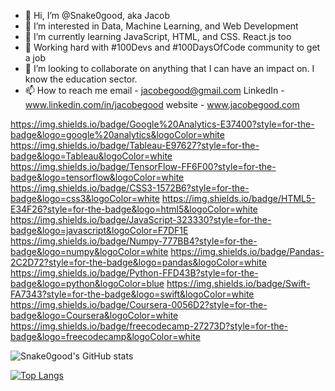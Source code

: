 - 👋 Hi, I’m @Snake0good, aka Jacob
- 👀 I’m interested in Data, Machine Learning, and Web Development
- 🌱 I’m currently learning JavaScript, HTML, and CSS. React.js too
- 🚀 Working hard with #100Devs and #100DaysOfCode community to get a job
- 💞️ I’m looking to collaborate on anything that I can have an impact on. I know the education sector. 
- 📫 How to reach me 
email - jacobegood@gmail.com
LinkedIn - www.linkedin.com/in/jacobegood
website - www.jacobegood.com


https://img.shields.io/badge/Google%20Analytics-E37400?style=for-the-badge&logo=google%20analytics&logoColor=white
https://img.shields.io/badge/Tableau-E97627?style=for-the-badge&logo=Tableau&logoColor=white
https://img.shields.io/badge/TensorFlow-FF6F00?style=for-the-badge&logo=tensorflow&logoColor=white
https://img.shields.io/badge/CSS3-1572B6?style=for-the-badge&logo=css3&logoColor=white
https://img.shields.io/badge/HTML5-E34F26?style=for-the-badge&logo=html5&logoColor=white
https://img.shields.io/badge/JavaScript-323330?style=for-the-badge&logo=javascript&logoColor=F7DF1E
https://img.shields.io/badge/Numpy-777BB4?style=for-the-badge&logo=numpy&logoColor=white
https://img.shields.io/badge/Pandas-2C2D72?style=for-the-badge&logo=pandas&logoColor=white
https://img.shields.io/badge/Python-FFD43B?style=for-the-badge&logo=python&logoColor=blue
https://img.shields.io/badge/Swift-FA7343?style=for-the-badge&logo=swift&logoColor=white
https://img.shields.io/badge/Coursera-0056D2?style=for-the-badge&logo=Coursera&logoColor=white
https://img.shields.io/badge/freecodecamp-27273D?style=for-the-badge&logo=freecodecamp&logoColor=white


<!---
Snake0good/Snake0good is a ✨ special ✨ repository because its `README.md` (this file) appears on your GitHub profile.
You can click the Preview link to take a look at your changes.
--->



![Snake0good's GitHub stats](https://github-readme-stats.vercel.app/api?username=Snake0good&show_icons=true&theme=radical)

[![Top Langs](https://github-readme-stats.vercel.app/api/top-langs/?username=Snake0good&layout=compact)](https://github.com/Snake0good/github-readme-stats)
